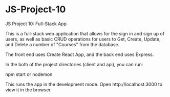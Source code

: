 # JS-Project-10
 JS Project 10: Full-Stack App

This is a full-stack web application that allows for the sign in and sign up of users, as well as basic CRUD operations for users to Get, Create, Update, and Delete a number of "Courses" from the database.  

The front end uses Create React App, and the back end uses Express.  

In the both of the project directories (client and api), you can run:

npm start or nodemon

This runs the app in the development mode.
Open http://localhost:3000 to view it in the browser.

